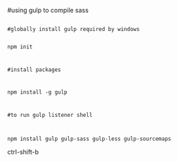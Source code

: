 #using gulp to compile sass

<code>
#globally install gulp required by windows
  
npm init

#install packages


npm install -g gulp

#to run gulp listener shell

npm install gulp gulp-sass gulp-less gulp-sourcemaps 
</code>

ctrl-shift-b
